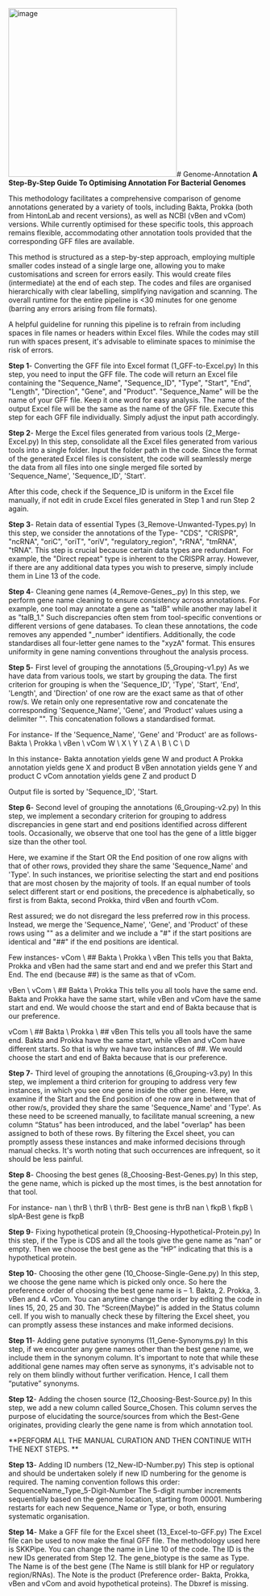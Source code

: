 <img width="334" alt="image" src="https://github.com/SimranKushwaha/Genome-Annotation/assets/128594418/392c2cd7-7e52-47f0-bb30-503b63e0d17b"># Genome-Annotation
**A Step-By-Step Guide To Optimising Annotation For Bacterial Genomes**

This methodology facilitates a comprehensive comparison of genome annotations generated by a variety of tools, including Bakta, Prokka (both from HintonLab and recent versions), as well as NCBI (vBen and vCom) versions. While currently optimised for these specific tools, this approach remains flexible, accommodating other annotation tools provided that the corresponding GFF files are available.

This method is structured as a step-by-step approach, employing multiple smaller codes instead of a single large one, allowing you to make customisations and screen for errors easily. This would create files (intermediate) at the end of each step. The codes and files are organised hierarchically with clear labelling, simplifying navigation and scanning. The overall runtime for the entire pipeline is <30 minutes for one genome (barring any errors arising from file formats). 

A helpful guideline for running this pipeline is to refrain from including spaces in file names or headers within Excel files. While the codes may still run with spaces present, it's advisable to eliminate spaces to minimise the risk of errors.

**Step 1**- Converting the GFF file into Excel format (1_GFF-to-Excel.py)
In this step, you need to input the GFF file. The code will return an Excel file containing the "Sequence_Name", "Sequence_ID", "Type", "Start", "End", "Length", "Direction", "Gene", and "Product". 
"Sequence_Name" will be the name of your GFF file. Keep it one word for easy analysis.
The name of the output Excel file will be the same as the name of the GFF file. 
Execute this step for each GFF file individually. Simply adjust the input path accordingly.

**Step 2**- Merge the Excel files generated from various tools (2_Merge-Excel.py)
In this step, consolidate all the Excel files generated from various tools into a single folder. Input the folder path in the code. Since the format of the generated Excel files is consistent, the code will seamlessly merge the data from all files into one single merged file sorted by 'Sequence_Name', 'Sequence_ID', 'Start'.

After this code, check if the Sequence_ID is uniform in the Excel file manually, if not edit in crude Excel files generated in Step 1 and run Step 2 again.

**Step 3**- Retain data of essential Types (3_Remove-Unwanted-Types.py)
In this step, we consider the annotations of the Type- "CDS", "CRISPR", "ncRNA", "oriC", "oriT", "oriV", "regulatory_region", "rRNA", "tmRNA", "tRNA". 
This step is crucial because certain data types are redundant. For example, the "Direct repeat" type is inherent to the CRISPR array. However, if there are any additional data types you wish to preserve, simply include them in Line 13 of the code.

**Step 4**- Cleaning gene names (4_Remove-Genes_.py)
In this step, we perform gene name cleaning to ensure consistency across annotations. For example, one tool may annotate a gene as "talB" while another may label it as "talB_1." Such discrepancies often stem from tool-specific conventions or different versions of gene databases. To clean these annotations, the code removes any appended "_number" identifiers.
Additionally, the code standardises all four-letter gene names to the "xyzA" format. This ensures uniformity in gene naming conventions throughout the analysis process.

**Step 5**- First level of grouping the annotations (5_Grouping-v1.py)
As we have data from various tools, we start by grouping the data. The first criterion for grouping is when the 'Sequence_ID', 'Type', 'Start', 'End', 'Length', and 'Direction' of one row are the exact same as that of other row/s. We retain only one representative row and concatenate the corresponding 'Sequence_Name', 'Gene', and 'Product' values using a delimiter "\". This concatenation follows a standardised format.

For instance- 
If the 'Sequence_Name', 'Gene' and 'Product' are as follows-
Bakta \ Prokka \ vBen \ vCom		W \ X \ Y \ Z 		A \ B \ C \ D

In this instance-
Bakta annotation yields gene W and product A
Prokka annotation yields gene X and product B
vBen annotation yields gene Y and product C
vCom annotation yields gene Z and product D

Output file is sorted by 'Sequence_ID', 'Start.

**Step 6**- Second level of grouping the annotations (6_Grouping-v2.py)
In this step, we implement a secondary criterion for grouping to address discrepancies in gene start and end positions identified across different tools. Occasionally, we observe that one tool has the gene of a little bigger size than the other tool. 

Here, we examine if the Start OR the End position of one row aligns with that of other rows, provided they share the same 'Sequence_Name' and 'Type'. In such instances, we prioritise selecting the start and end positions that are most chosen by the majority of tools. If an equal number of tools select different start or end positions, the precedence is alphabetically, so first is from Bakta, second Prokka, third vBen and fourth vCom. 

Rest assured; we do not disregard the less preferred row in this process. Instead, we merge the 'Sequence_Name', 'Gene', and 'Product' of these rows using "\" as a delimiter and we include a "#" if the start positions are identical and "##" if the end positions are identical.

Few instances- 
vCom \ ## Bakta \ Prokka \ vBen
This tells you that Bakta, Prokka and vBen had the same start and end and we prefer this Start and End. The end (because ##) is the same as that of vCom.

vBen \ vCom \ ## Bakta \ Prokka
This tells you all tools have the same end.  Bakta and Prokka have the same start, while vBen and vCom have the same start and end. We would choose the start and end of Bakta because that is our preference.
 
vCom \ ## Bakta \ Prokka \ ## vBen
This tells you all tools have the same end. Bakta and Prokka have the same start, while vBen and vCom have different starts. So that is why we have two instances of ##.  We would choose the start and end of Bakta because that is our preference.

**Step 7**- Third level of grouping the annotations (6_Grouping-v3.py)
In this step, we implement a third criterion for grouping to address very few instances, in which you see one gene inside the other gene. Here, we examine if the Start and the End position of one row are in between that of other row/s, provided they share the same 'Sequence_Name' and 'Type'. 
As these need to be screened manually, to facilitate manual screening, a new column “Status” has been introduced, and the label "overlap" has been assigned to both of these rows. By filtering the Excel sheet, you can promptly assess these instances and make informed decisions through manual checks. It's worth noting that such occurrences are infrequent, so it should be less painful.

**Step 8**- Choosing the best genes (8_Choosing-Best-Genes.py)
In this step, the gene name, which is picked up the most times, is the best annotation for that tool. 

For instance-
nan \ thrB \ thrB \ thrB- Best gene is thrB
nan \ fkpB \ fkpB \ slpA-Best gene is fkpB

**Step 9**- Fixing hypothetical protein (9_Choosing-Hypothetical-Protein.py)
In this step, if the Type is CDS and all the tools give the gene name as “nan” or empty. Then we choose the best gene as the “HP” indicating that this is a hypothetical protein. 

**Step 10**- Choosing the other gene (10_Choose-Single-Gene.py)
In this step, we choose the gene name which is picked only once. So here the preference order of choosing the best gene name is – 1. Bakta, 2. Prokka, 3. vBen and 4. vCom. You can anytime change the order by editing the code in lines 15, 20, 25 and 30. The “Screen(Maybe)” is added in the Status column cell. If you wish to manually check these by filtering the Excel sheet, you can promptly assess these instances and make informed decisions. 

**Step 11**- Adding gene putative synonyms (11_Gene-Synonyms.py)
In this step, if we encounter any gene names other than the best gene name, we include them in the synonym column. It's important to note that while these additional gene names may often serve as synonyms, it's advisable not to rely on them blindly without further verification. Hence, I call them “putative” synonyms.
 
**Step 12**- Adding the chosen source (12_Choosing-Best-Source.py)
In this step, we add a new column called Source_Chosen. This column serves the purpose of elucidating the source/sources from which the Best-Gene originates, providing clearly the gene name is from which annotation tool.

**PERFORM ALL THE MANUAL CURATION AND THEN CONTINUE WITH THE NEXT STEPS. **

**Step 13**- Adding ID numbers (12_New-ID-Number.py)
This step is optional and should be undertaken solely if new ID numbering for the genome is required. The naming convention follows this order:
SequenceName_Type_5-Digit-Number
The 5-digit number increments sequentially based on the genome location, starting from 00001. Numbering restarts for each new Sequence_Name or Type, or both, ensuring systematic organisation.

**Step 14**- Make a GFF file for the Excel sheet (13_Excel-to-GFF.py)
The Excel file can be used to now make the final GFF file. 
The methodology used here is SKKPipe. You can change the name in Line 10 of the code. 
The ID is the new IDs generated from Step 12.
The gene_biotype is the same as Type.
The Name is of the best gene (The Name is still blank for HP or regulatory region/RNAs).
The Note is the product (Preference order- Bakta, Prokka, vBen and vCom and avoid hypothetical proteins).
The Dbxref is missing. 
